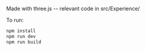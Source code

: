 Made with three.js -- relevant code in src/Experience/

To run:
``` bash
npm install
npm run dev
npm run build
```
